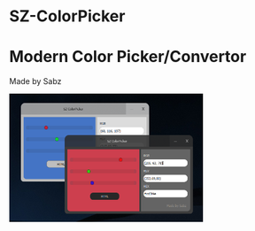 # SZ-ColorPicker
# Modern Color Picker/Convertor
Made by Sabz
<p align="left">
  <img src="https://github.com/sabzdotpy/SZ-ColorPicker/blob/main/preview.PNG" width="350" title="cool hover text">
</p>
